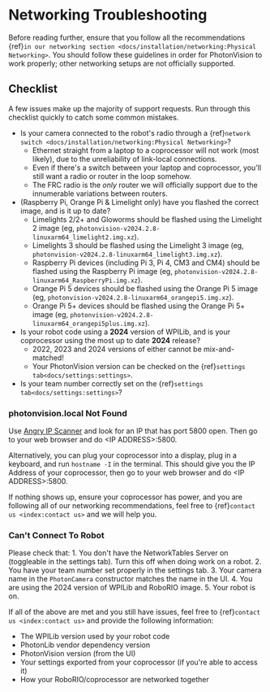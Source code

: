 # Networking Troubleshooting

Before reading further, ensure that you follow all the recommendations {ref}`in our networking section <docs/installation/networking:Physical Networking>`. You should follow these guidelines in order for PhotonVision to work properly; other networking setups are not officially supported.

## Checklist

A few issues make up the majority of support requests. Run through this checklist quickly to catch some common mistakes.

- Is your camera connected to the robot's radio through a {ref}`network switch <docs/installation/networking:Physical Networking>`?
    - Ethernet straight from a laptop to a coprocessor will not work (most likely), due to the unreliability of link-local connections.
    - Even if there's a switch between your laptop and coprocessor, you'll still want a radio or router in the loop somehow.
    - The FRC radio is the *only* router we will officially support due to the innumerable variations between routers.
- (Raspberry Pi, Orange Pi & Limelight only) have you flashed the correct image, and is it up to date?
    - Limelights 2/2+ and Gloworms should be flashed using the Limelight 2 image (eg, `photonvision-v2024.2.8-linuxarm64_limelight2.img.xz`).
    - Limelights 3 should be flashed using the Limelight 3 image (eg, `photonvision-v2024.2.8-linuxarm64_limelight3.img.xz`).
    - Raspberry Pi devices (including Pi 3, Pi 4, CM3 and CM4) should be flashed using the Raspberry Pi image (eg, `photonvision-v2024.2.8-linuxarm64_RaspberryPi.img.xz`).
    - Orange Pi 5 devices should be flashed using the Orange Pi 5 image (eg, `photonvision-v2024.2.8-linuxarm64_orangepi5.img.xz`).
    - Orange Pi 5+ devices should be flashed using the Orange Pi 5+ image (eg, `photonvision-v2024.2.8-linuxarm64_orangepi5plus.img.xz`).
- Is your robot code using a **2024** version of WPILib, and is your coprocessor using the most up to date **2024** release?
    - 2022, 2023 and 2024 versions of either cannot be mix-and-matched!
    - Your PhotonVision version can be checked on the {ref}`settings tab<docs/settings:settings>`.
- Is your team number correctly set on the {ref}`settings tab<docs/settings:settings>`?

### photonvision.local Not Found

Use [Angry IP Scanner](https://angryip.org/) and look for an IP that has port 5800 open. Then go to your web browser and do \<IP ADDRESS>:5800.

Alternatively, you can plug your coprocessor into a display, plug in a keyboard, and run `hostname -I` in the terminal. This should give you the IP Address of your coprocessor, then go to your web browser and do \<IP ADDRESS>:5800.

If nothing shows up, ensure your coprocessor has power, and you are following all of our networking recommendations, feel free to {ref}`contact us <index:contact us>` and we will help you.

### Can't Connect To Robot

Please check that:
1\. You don't have the NetworkTables Server on (toggleable in the settings tab). Turn this off when doing work on a robot.
2\. You have your team number set properly in the settings tab.
3\. Your camera name in the `PhotonCamera` constructor matches the name in the UI.
4\. You are using the 2024 version of WPILib and RoboRIO image.
5\. Your robot is on.

If all of the above are met and you still have issues, feel free to {ref}`contact us <index:contact us>` and provide the following information:

- The WPILib version used by your robot code
- PhotonLib vendor dependency version
- PhotonVision version (from the UI)
- Your settings exported from your coprocessor (if you're able to access it)
- How your RoboRIO/coprocessor are networked together
